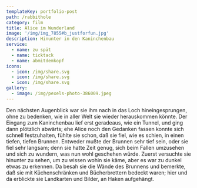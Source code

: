 ```yaml
---
templateKey: portfolio-post
path: /rabbithole
category: film
title: Alice im Wunderland
image: '/img/img_7855#b_justforfun.jpg'
description: Hinunter in den Kaninchenbau
service:
  - name: zu spät
  - name: ticktack
  - name: abmitdemkopf
icons:
  - icon: /img/share.svg
  - icon: /img/share.svg
  - icon: /img/share.svg
gallery:
  - image: /img/pexels-photo-386009.jpeg
---
```

Den nächsten Augenblick war sie ihm nach in das Loch hineingesprungen, ohne zu bedenken, wie in aller Welt sie wieder herauskommen könnte. Der Eingang zum Kaninchenbau lief erst geradeaus, wie ein Tunnel, und ging dann plötzlich abwärts; ehe Alice noch den Gedanken fassen konnte sich schnell festzuhalten, fühlte sie schon, daß sie fiel, wie es schien, in einen tiefen, tiefen Brunnen. Entweder mußte der Brunnen sehr tief sein, oder sie fiel sehr langsam; denn sie hatte Zeit genug, sich beim Fallen umzusehen und sich zu wundern, was nun wohl geschehen würde. Zuerst versuchte sie hinunter zu sehen, um zu wissen wohin sie käme, aber es war zu dunkel etwas zu erkennen. Da besah sie die Wände des Brunnens und bemerkte, daß sie mit Küchenschränken und Bücherbrettern bedeckt waren; hier und da erblickte sie Landkarten und Bilder, an Haken aufgehängt.
